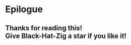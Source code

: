 # Epilogue

<h2>
    Thanks for reading this!<br/>
    Give Black-Hat-Zig a star if you like it!
</h2>
